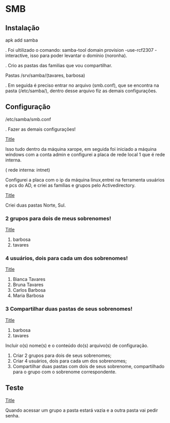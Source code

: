 # SMB

## Instalação
apk add samba

. Foi ultilizado o comando: samba-tool domain provision -use-rcf2307 - interactive, isso para poder levantar o domínio (noronha).

. Crio as pastas das familias que vou compartilhar.

Pastas /srv/samba/(tavares, barbosa)

. Em seguida é preciso entrar no arquivo (smb.conf), que se encontra na pasta (/etc/samba/), dentro desse arquivo fiz as demais configurações.

## Configuração
/etc/samba/smb.conf

. Fazer as demais configurações!

[Title](https://im.ge/i/Captura-de-Tela-6.xnW5PG)
 
Isso tudo dentro da máquina xarope, em seguida foi iniciado a máquina windows com a conta admin e configurei a placa de rede local 1 que é rede interna.

( rede interna: intnet)
 
Configurei a placa com o ip da máquina linux,entrei na ferramenta usuários e pcs do AD, e criei as famílias e grupos pelo Activedirectory.

[Title](https://im.ge/i/Captura-de-Tela-8.xnK4nT)
 
Criei duas pastas Norte, Sul.


### 2 grupos para dois de meus sobrenomes!

[Title](https://im.ge/i/Captura-de-Tela-9.xnVxtc)

1. barbosa
2. tavares

### 4 usuários, dois para cada um dos sobrenomes!
[Title](https://im.ge/i/Captura-de-Tela-9.xnfhXa)


1. Bianca Tavares
2. Bruna Tavares
3. Carlos Barbosa 
4. Maria Barbosa

### 3 Compartilhar duas pastas de seus sobrenomes!

[Title](https://im.ge/i/Captura-de-Tela-10.xnkNEW) 

1. barbosa
2. tavares

Incluir o(s) nome(s) e o conteúdo do(s) arquivo(s) de configuração.

1. Criar 2 grupos para dois de seus sobrenomes;
2. Criar 4 usuários, dois para cada um dos sobrenomes;
3. Compartilhar duas pastas com dois de seus sobrenome, compartilhado para o grupo com o sobrenome correspondente.

## Teste


[Title](https://im.ge/i/Captura-de-Tela-12.xnzmFK)


Quando acessar um grupo a pasta estará vazia e a outra pasta vai pedir senha.